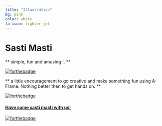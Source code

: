 ```yaml
---
title: "Illustration"
bg: pink
color: white
fa-icon: fighter-jet
---
```


# Sasti Masti
** simple, fun and amusing !. **

[![forthebadge](http://forthebadge.com/images/badges/makes-people-smile.svg)](http://forthebadge.com)

** a little encouragement to go creative and make something fun using A-Frame.
Nothing better then to get hands on. **

[![forthebadge](http://forthebadge.com/images/badges/check-it-out.svg)](http://forthebadge.com)

#### [Have some sasti masti with us!](https://bornfromashes.github.io/sastimasti/)

[![forthebadge](http://forthebadge.com/images/badges/just-plain-nasty.svg)](http://forthebadge.com)
